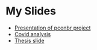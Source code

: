 # My Slides

- [Presentation of pconbr project](index.html?name=pconbr)
- [Covid analysis](index.html?name=covid-analysis)
- [Thesis slide](index.html?name=thesis)


